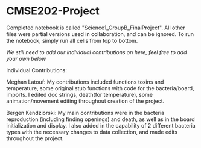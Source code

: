 # CMSE202-Project
Completed notebook is called "Science1_GroupB_FinalProject".
All other files were partial versions used in collaboration, and can be ignored.
To run the notebook, simply run all cells from top to bottom.

*We still need to add our individual contributions on here, feel free to add your own below*

Individual Contributions:

Meghan Latouf: My contributions included functions toxins and temperature, some original stub functions with code for the bacteria/board, imports. I edited doc strings, death(for temperature), some animation/movement editing throughout creation of the project.

Bergen Kendziorski: My main contributions were in the bacteria reproduction (including finding openings) and death, as well as in the board initialization and display. I also added in the capability of 2 different bacteria types with the necessary changes to data collection, and made edits throughout the project.
